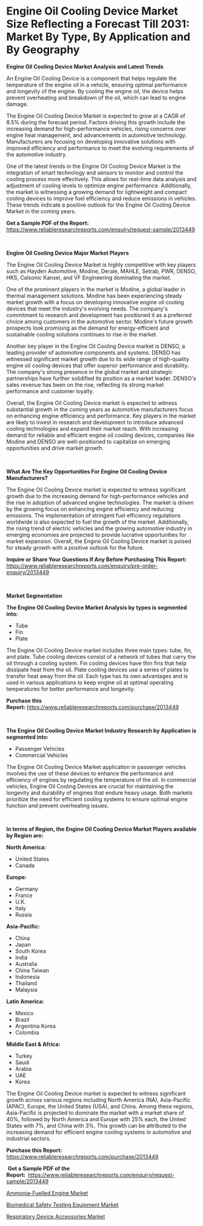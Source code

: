 <p><h1>Engine Oil Cooling Device Market Size Reflecting a Forecast Till 2031: Market By Type, By Application and By Geography</h1></p><p><strong>Engine Oil Cooling Device Market Analysis and Latest Trends</strong></p>
<p><p>An Engine Oil Cooling Device is a component that helps regulate the temperature of the engine oil in a vehicle, ensuring optimal performance and longevity of the engine. By cooling the engine oil, the device helps prevent overheating and breakdown of the oil, which can lead to engine damage.</p><p>The Engine Oil Cooling Device Market is expected to grow at a CAGR of 8.5% during the forecast period. Factors driving this growth include the increasing demand for high-performance vehicles, rising concerns over engine heat management, and advancements in automotive technology. Manufacturers are focusing on developing innovative solutions with improved efficiency and performance to meet the evolving requirements of the automotive industry.</p><p>One of the latest trends in the Engine Oil Cooling Device Market is the integration of smart technology and sensors to monitor and control the cooling process more effectively. This allows for real-time data analysis and adjustment of cooling levels to optimize engine performance. Additionally, the market is witnessing a growing demand for lightweight and compact cooling devices to improve fuel efficiency and reduce emissions in vehicles. These trends indicate a positive outlook for the Engine Oil Cooling Device Market in the coming years.</p></p>
<p><strong>Get a Sample PDF of the Report:&nbsp;</strong> <a href="https://www.reliableresearchreports.com/enquiry/request-sample/2013449">https://www.reliableresearchreports.com/enquiry/request-sample/2013449</a></p>
<p>&nbsp;</p>
<p><strong>Engine Oil Cooling Device Major Market Players</strong></p>
<p><p>The Engine Oil Cooling Device Market is highly competitive with key players such as Hayden Automotive, Modine, Derale, MAHLE, Setrab, PWR, DENSO, HKS, Calsonic Kansei, and VF Engineering dominating the market.</p><p>One of the prominent players in the market is Modine, a global leader in thermal management solutions. Modine has been experiencing steady market growth with a focus on developing innovative engine oil cooling devices that meet the industry's evolving needs. The company's commitment to research and development has positioned it as a preferred choice among customers in the automotive sector. Modine's future growth prospects look promising as the demand for energy-efficient and sustainable cooling solutions continues to rise in the market.</p><p>Another key player in the Engine Oil Cooling Device market is DENSO, a leading provider of automotive components and systems. DENSO has witnessed significant market growth due to its wide range of high-quality engine oil cooling devices that offer superior performance and durability. The company's strong presence in the global market and strategic partnerships have further solidified its position as a market leader. DENSO's sales revenue has been on the rise, reflecting its strong market performance and customer loyalty.</p><p>Overall, the Engine Oil Cooling Device market is expected to witness substantial growth in the coming years as automotive manufacturers focus on enhancing engine efficiency and performance. Key players in the market are likely to invest in research and development to introduce advanced cooling technologies and expand their market reach. With increasing demand for reliable and efficient engine oil cooling devices, companies like Modine and DENSO are well-positioned to capitalize on emerging opportunities and drive market growth.</p></p>
<p>&nbsp;</p>
<p><strong>What Are The Key Opportunities For Engine Oil Cooling Device Manufacturers?</strong></p>
<p><p>The Engine Oil Cooling Device market is expected to witness significant growth due to the increasing demand for high-performance vehicles and the rise in adoption of advanced engine technologies. The market is driven by the growing focus on enhancing engine efficiency and reducing emissions. The implementation of stringent fuel efficiency regulations worldwide is also expected to fuel the growth of the market. Additionally, the rising trend of electric vehicles and the growing automotive industry in emerging economies are projected to provide lucrative opportunities for market expansion. Overall, the Engine Oil Cooling Device market is poised for steady growth with a positive outlook for the future.</p></p>
<p><strong>Inquire or Share Your Questions If Any Before Purchasing This Report:</strong> <a href="https://www.reliableresearchreports.com/enquiry/pre-order-enquiry/2013449">https://www.reliableresearchreports.com/enquiry/pre-order-enquiry/2013449</a></p>
<p>&nbsp;</p>
<p><strong>Market Segmentation</strong></p>
<p><strong>The Engine Oil Cooling Device Market Analysis by types is segmented into:</strong></p>
<p><ul><li>Tube</li><li>Fin</li><li>Plate</li></ul></p>
<p><p>The Engine Oil Cooling Device market includes three main types: tube, fin, and plate. Tube cooling devices consist of a network of tubes that carry the oil through a cooling system. Fin cooling devices have thin fins that help dissipate heat from the oil. Plate cooling devices use a series of plates to transfer heat away from the oil. Each type has its own advantages and is used in various applications to keep engine oil at optimal operating temperatures for better performance and longevity.</p></p>
<p><strong>Purchase this Report:&nbsp;</strong><a href="https://www.reliableresearchreports.com/purchase/2013449">https://www.reliableresearchreports.com/purchase/2013449</a></p>
<p>&nbsp;</p>
<p><strong>The Engine Oil Cooling Device Market Industry Research by Application is segmented into:</strong></p>
<p><ul><li>Passenger Vehicles</li><li>Commercial Vehicles</li></ul></p>
<p><p>The Engine Oil Cooling Device Market application in passenger vehicles involves the use of these devices to enhance the performance and efficiency of engines by regulating the temperature of the oil. In commercial vehicles, Engine Oil Cooling Devices are crucial for maintaining the longevity and durability of engines that endure heavy usage. Both markets prioritize the need for efficient cooling systems to ensure optimal engine function and prevent overheating issues.</p></p>
<p>&nbsp;</p>
<p><strong>In terms of Region, the Engine Oil Cooling Device Market Players available by Region are:</strong></p>
<p>
    <p> <strong> North America: </strong>
        <ul>
            <li>United States</li>
            <li>Canada</li>
        </ul>
        </p> 
    <p> <strong> Europe: </strong>
        <ul>
            <li>Germany</li>
            <li>France</li>
            <li>U.K.</li>
            <li>Italy</li>
            <li>Russia</li>
        </ul>
        </p> 
    <p> <strong> Asia-Pacific: </strong>
        <ul>
            <li>China</li>
            <li>Japan</li>
            <li>South Korea</li>
            <li>India</li>
            <li>Australia</li>
            <li>China Taiwan</li>
            <li>Indonesia</li>
            <li>Thailand</li>
            <li>Malaysia</li>
        </ul>
        </p> 
    <p> <strong> Latin America: </strong>
        <ul>
            <li>Mexico</li>
            <li>Brazil</li>
            <li>Argentina Korea</li>
            <li>Colombia</li>
        </ul>
        </p> 
    <p> <strong> Middle East & Africa: </strong>
        <ul>
            <li>Turkey</li>
            <li>Saudi</li>
            <li>Arabia</li>
            <li>UAE</li>
            <li>Korea</li>
        </ul>
    </p>
    </p>
<p><p>The Engine Oil Cooling Device market is expected to witness significant growth across various regions including North America (NA), Asia-Pacific (APAC), Europe, the United States (USA), and China. Among these regions, Asia-Pacific is projected to dominate the market with a market share of 40%, followed by North America and Europe with 25% each, the United States with 7%, and China with 3%. This growth can be attributed to the increasing demand for efficient engine cooling systems in automotive and industrial sectors.</p></p>
<p><strong>Purchase this Report: </strong><a href="https://www.reliableresearchreports.com/purchase/2013449">https://www.reliableresearchreports.com/purchase/2013449</a></p>
<p>&nbsp;<strong>Get a Sample PDF of the Report:&nbsp;&nbsp;</strong><a href="https://www.reliableresearchreports.com/enquiry/request-sample/2013449">https://www.reliableresearchreports.com/enquiry/request-sample/2013449</a></p>
<p><strong></strong></p>
<p><p><a href="https://view.publitas.com/reportprime-1/ammonia-fuelled-engine-market-furnish-information-about-market-size-market-share-market-dynamics-and-projections-spanning-from-2023-to-2030/">Ammonia-Fuelled Engine Market</a></p><p><a href="https://view.publitas.com/reportprime-1/biomedical-safety-testing-equipment-market-size-global-industry-overview-market-segmentation-and-forecast-2023-to-2030/">Biomedical Safety Testing Equipment Market</a></p><p><a href="https://view.publitas.com/reportprime-1/respiratory-device-accessories-market-size-and-examines-its-market-scope-with-a-primary-focus-on-growth-opportunities-and-forecasted-trends-spanning-from-2023-to-2030/">Respiratory Device Accessories Market</a></p></p>